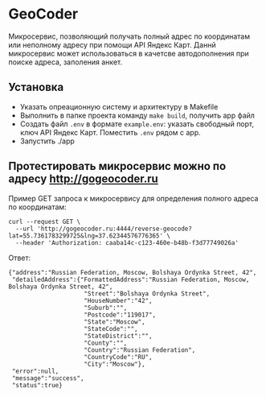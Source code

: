 # GeoCoder
Микросервис, позволяющий получать полный адрес по координатам или неполному адресу при помощи API Яндекс Карт. Даннй микросервис может использоваться в качетсве автодополнения при поиске адреса, заполения анкет. 

## Установка
* Указать опреационную систему и архитектуру в Makefile
* Выполнить в папке проекта команду `make build`, получить app файл
* Создать файл `.env` в формате `example.env`: указать свободный порт, ключ API Яндекс Карт. Поместить `.env` рядом с app.
* Запустить ./app 

## Протестировать микросервис можно по адресу http://gogeocoder.ru
Пример GET запроса к микросервису для определения полного адреса по координатам:

```
curl --request GET \
  --url 'http://gogeocoder.ru:4444/reverse-geocode?lat=55.7361783299725&lng=37.62344576776365' \
  --header 'Authorization: caaba14c-c123-460e-b48b-f3d77749026a'
```
 
Ответ: 
```
{"address":"Russian Federation, Moscow, Bolshaya Ordynka Street, 42",
 "detailedAddress":{"FormattedAddress":"Russian Federation, Moscow, Bolshaya Ordynka Street, 42",
                     "Street":"Bolshaya Ordynka Street",
                     "HouseNumber":"42",
                     "Suburb":"",
                     "Postcode":"119017",
                     "State":"Moscow",
                     "StateCode":"",
                     "StateDistrict":"",
                     "County":"",
                     "Country":"Russian Federation",
                     "CountryCode":"RU",
                     "City":"Moscow"},
 "error":null,
 "message":"success",
 "status":true}
```
